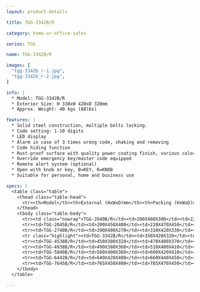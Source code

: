 ```yaml
---
layout: product-details

title: TGG-3342B/R

category: home-or-office-safes

series: TGG

name: TGG-3342B/R

images: [
  "tgg-3342b_r-1.jpg",
  "tgg-3342b_r-2.jpg",
]

info: |
  * Model: TGG-3342B/R
  * Exterior Size: H 330xW 420xD 320mm
  * Approx. Weight: 40 kgs (88lbs)

features: |
  * Solid steel construction, multiple bolts locking.
  * Code setting: 1-10 digits
  * LED display
  * Alarm in case of 3 times wrong code, shaking and removing
  * Code hiding function
  * Rust-proof surface with quality power coating finish, various colors available
  * Override emergency key/master code equipped
  * Remote alert system (optional)
  * Open with knob or key, B=KEY, R=KNOB
  * Suitable for personal, home and business use

specs: |
  <table class="table">
    <thead class="table-head">
      <tr><th>Model</th><th>External (HxWxD)mm</th><th>Packing (HxWxD)mm</th><th>Weight (kg)</th><th>Door (mm)</th><th>Body (mm)</th><th>20’FCL (pcs)</th></tr>
    </thead>
    <tbody class="table-body">
      <tr><td class="nowrap">TGG-2040B/R</td><td>200X400X300</td><td>220X420X350</td><td>25</td><td>10</td><td>4-6</td><td>760</td></tr>
      <tr><td>TGG-2045B/R</td><td>200X450X400</td><td>220X470X450</td><td>33</td><td>10</td><td>4-6</td><td>560</td></tr>
      <tr><td>TGG-2740B/R</td><td>290X400X270</td><td>310X420X330</td><td>30</td><td>10</td><td>4-6</td><td>620</td></tr>
      <tr class="highlight"><td>TGG-3342B/R</td><td>350X420X320</td><td>370X440X370</td><td>42</td><td>10</td><td>4-6</td><td>440</td></tr>
      <tr><td>TGG-4538B/R</td><td>450X380X320</td><td>470X400X370</td><td>48</td><td>10</td><td>4-6</td><td>380</td></tr>
      <tr><td>TGG-4938B/R</td><td>490X380X360</td><td>510X400X410</td><td>54</td><td>10</td><td>4-6</td><td>340</td></tr>
      <tr><td>TGG-5840B/R</td><td>580X400X360</td><td>600X420X410</td><td>62</td><td>10</td><td>4-6</td><td>300</td></tr>
      <tr><td>TGG-6442B/R</td><td>640X420X400</td><td>660X440X450</td><td>72</td><td>10</td><td>4-6</td><td>250</td></tr>
      <tr><td>TGG-7645B/R</td><td>765X450X400</td><td>785X470X450</td><td>88</td><td>10</td><td>4-6</td><td>210</td></tr>
    </tbody>
  </table>

---
```



